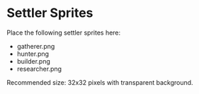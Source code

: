 # Settler Sprites

Place the following settler sprites here:

- gatherer.png
- hunter.png
- builder.png
- researcher.png

Recommended size: 32x32 pixels with transparent background.